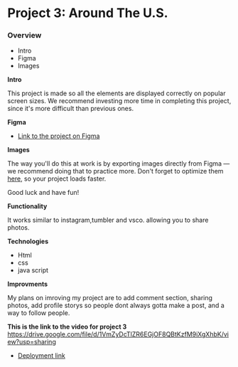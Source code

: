# Project 3: Around The U.S.

### Overview

- Intro
- Figma
- Images

**Intro**

This project is made so all the elements are displayed correctly on popular screen sizes. We recommend investing more time in completing this project, since it's more difficult than previous ones.

**Figma**

- [Link to the project on Figma](https://www.figma.com/file/ii4xxsJ0ghevUOcssTlHZv/Sprint-3%3A-Around-the-US?node-id=0%3A1)

**Images**

The way you'll do this at work is by exporting images directly from Figma — we recommend doing that to practice more. Don't forget to optimize them [here](https://tinypng.com/), so your project loads faster.

Good luck and have fun!

**Functionality**

It works similar to instagram,tumbler and vsco. allowing you to share photos.

**Technologies**

- Html
- css
- java script

**Improvments**

My plans on imroving my project are to add comment section, sharing photos, add profile storys so people dont always gotta make a post, and a way to follow people.

**This is the link to the video for project 3**
https://drive.google.com/file/d/1VmZyDcTlZR6EGjOF8QBtKzfM9iXgXhbK/view?usp=sharing

- [Deployment link](https://joshmonah.github.io/se_project_aroundtheus/index.html)
